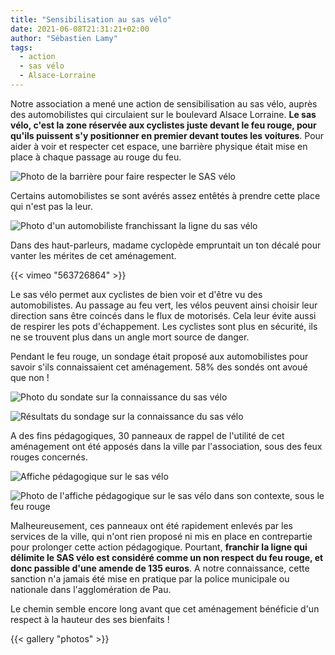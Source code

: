 ```yaml
---
title: "Sensibilisation au sas vélo"
date: 2021-06-08T21:31:21+02:00
author: "Sébastien Lamy"
tags:
  - action
  - sas vélo
  - Alsace-Lorraine
---
```


Notre association a mené une action de sensibilisation au  sas vélo, auprès des automobilistes qui circulaient sur le boulevard Alsace Lorraine. **Le sas vélo, c'est la zone réservée aux cyclistes juste devant le feu rouge, pour qu'ils puissent s'y positionner en premier devant toutes les voitures**. Pour aider à voir et respecter cet espace, une barrière physique était mise en place à chaque passage au rouge du feu.

![Photo de la barrière pour faire respecter le SAS vélo](barriere-sas-velo.jpg)

Certains automobilistes se sont avérés assez entêtés à prendre cette place qui n'est pas la leur.

![Photo d'un automobiliste franchissant la ligne du sas vélo](non-respect-sas-velo.jpg)

Dans des haut-parleurs, madame cyclopède  empruntait  un ton décalé pour  vanter  les mérites de cet aménagement. 

{{< vimeo "563726864" >}}

Le sas vélo  permet aux cyclistes de bien voir et d'être vu des automobilistes. Au passage au feu vert, les vélos peuvent ainsi choisir leur direction sans être coincés dans le flux de motorisés. Cela leur évite aussi de respirer les pots d'échappement. Les cyclistes sont plus en sécurité, ils  ne se trouvent plus dans un angle mort source de danger. 


Pendant le feu rouge, un sondage était proposé aux automobilistes pour savoir s'ils connaissaient cet aménagement. 58% des sondés ont avoué que non !


![Photo du sondate sur la connaissance du sas vélo](sondage-sas-velo.jpg)

![Résultats du sondage sur la connaissance du sas vélo](resultats-sondage-sas-velo.jpg)

A des fins pédagogiques, 30 panneaux de rappel de l'utilité de cet aménagement ont été apposés dans la ville par l'association, sous des feux rouges concernés.

![Affiche pédagogique sur le sas vélo](affiche-sas-velo.jpg)

![Photo de l'affiche pédagogique sur le sas vélo dans son contexte, sous le feu rouge](feu-rouge-affiche-sas-velo.jpg)

 Malheureusement, ces panneaux ont été rapidement enlevés par les services de la ville, qui n'ont rien proposé ni mis en place en contrepartie pour prolonger cette action pédagogique. Pourtant, **franchir la ligne qui délimite le SAS vélo est considéré comme un non respect du feu rouge, et donc passible d'une amende de 135 euros**. A notre connaissance, cette sanction n'a jamais été mise en pratique par la police municipale ou nationale dans l'agglomération de Pau.
 
 Le chemin semble encore long avant que cet aménagement bénéficie d'un respect à la hauteur des ses bienfaits !
 
{{< gallery "photos" >}}
